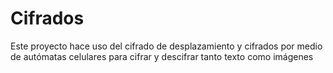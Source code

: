 # Cifrados
Este proyecto hace uso del cifrado de desplazamiento y cifrados por medio de autómatas celulares para cifrar y descifrar tanto texto como imágenes
